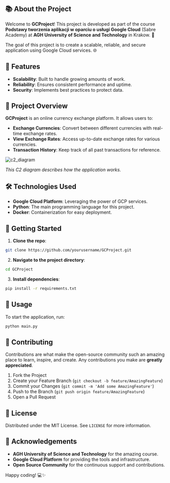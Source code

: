 ## 📚 About the Project

Welcome to **GCProject**! This project is developed as part of the course **Podstawy tworzenia aplikacji w oparciu o usługi Google Cloud** (Sabre Academy) at **AGH University of Science and Technology** in Krakow. 🚀

The goal of this project is to create a scalable, reliable, and secure application using Google Cloud services. 🌐

## 🌟 Features

- **Scalability**: Built to handle growing amounts of work.
- **Reliability**: Ensures consistent performance and uptime.
- **Security**: Implements best practices to protect data.

## 💱 Project Overview

**GCProject** is an online currency exchange platform. It allows users to:

- **Exchange Currencies**: Convert between different currencies with real-time exchange rates.
- **View Exchange Rates**: Access up-to-date exchange rates for various currencies.
- **Transaction History**: Keep track of all past transactions for reference.

![c2_diagram](https://github.com/user-attachments/assets/cec540e1-499d-4d7f-b524-acbce0920947)

*This C2 diagram describes how the application works.*

## 🛠️ Technologies Used

- **Google Cloud Platform**: Leveraging the power of GCP services.
- **Python**: The main programming language for this project.
- **Docker**: Containerization for easy deployment.

## 📖 Getting Started

1. **Clone the repo**:
  ```sh
  git clone https://github.com/yourusername/GCProject.git
  ```
2. **Navigate to the project directory**:
  ```sh
  cd GCProject
  ```
3. **Install dependencies**:
  ```sh
  pip install -r requirements.txt
  ```

## 🚀 Usage

To start the application, run:
```sh
python main.py
```

## 🤝 Contributing

Contributions are what make the open-source community such an amazing place to learn, inspire, and create. Any contributions you make are **greatly appreciated**.

1. Fork the Project
2. Create your Feature Branch (`git checkout -b feature/AmazingFeature`)
3. Commit your Changes (`git commit -m 'Add some AmazingFeature'`)
4. Push to the Branch (`git push origin feature/AmazingFeature`)
5. Open a Pull Request

## 📜 License

Distributed under the MIT License. See `LICENSE` for more information.

## 🎉 Acknowledgements

- **AGH University of Science and Technology** for the amazing course.
- **Google Cloud Platform** for providing the tools and infrastructure.
- **Open Source Community** for the continuous support and contributions.

Happy coding! 💻✨
